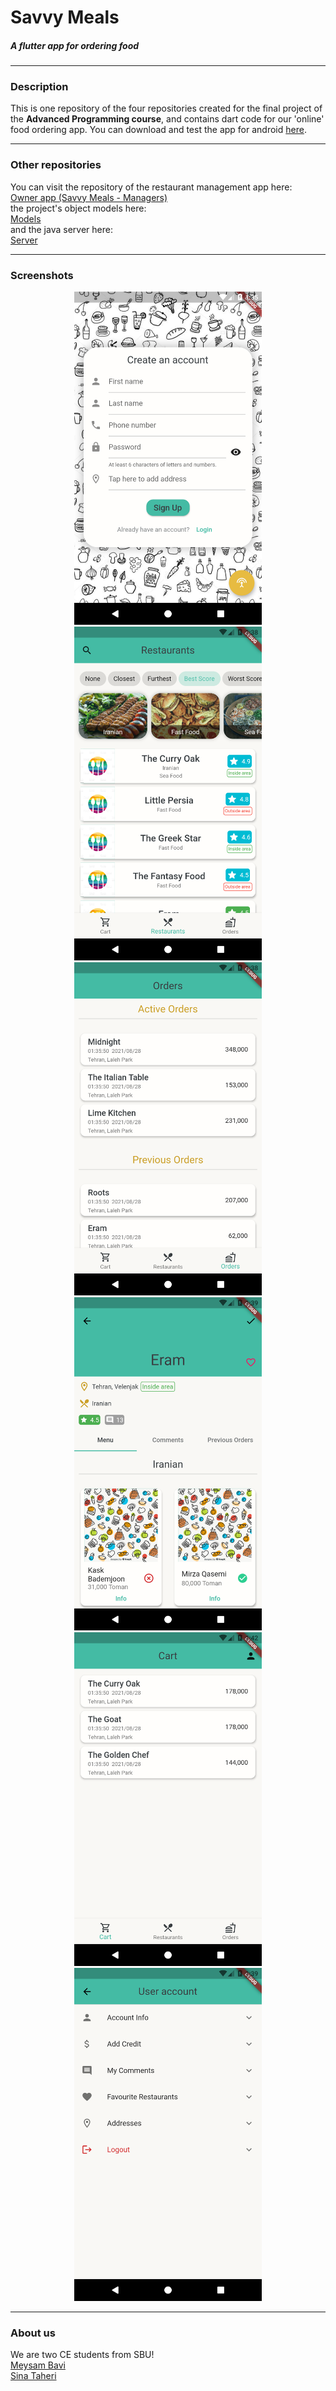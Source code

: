# Savvy Meals
##### A flutter app for ordering food
----

### Description
This is one repository of the four repositories created for the final project of the **Advanced Programming course**, and contains dart code for our 'online' food ordering app. You can download and test the app for android [here](TODO).

---

### Other repositories
You can visit the repository of the restaurant management app here:  
[Owner app (Savvy Meals - Managers)](https://github.com/sinatb/ap_project_RESTAURANT)  
the project's object models here:  
[Models](https://github.com/MeysamBavi/ap-project-models)  
and the java server here:  
[Server](https://github.com/MeysamBavi/ap-project-server)  

---

### Screenshots

<div align="center">
    <img src="./screenshots/01.png" width="300"/>
    <img src="./screenshots/02.png" width="300"/>
</div>

<div align="center">
    <img src="./screenshots/03.png" width="300"/>
    <img src="./screenshots/04.png" width="300"/>
</div>

<div align="center">
    <img src="./screenshots/05.png" width="300"/>
    <img src="./screenshots/06.png" width="300"/>
</div>

---

### About us
We are two CE students from SBU!  
[Meysam Bavi](https://github.com/MeysamBavi)  
[Sina Taheri](https://github.com/sinatb)  
